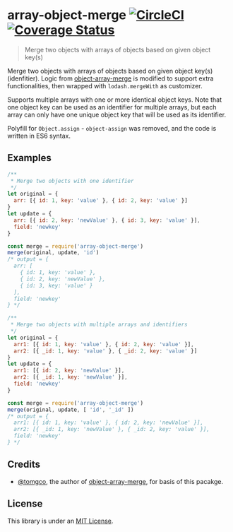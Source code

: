 # array-object-merge [![CircleCI](https://circleci.com/gh/tgknight/array-object-merge.svg?style=shield&circle-token=:circle-token)](https://circleci.com/gh/tgknight/array-object-merge) [![Coverage Status](https://coveralls.io/repos/github/tgknight/array-object-merge/badge.svg?branch=master)](https://coveralls.io/github/tgknight/array-object-merge?branch=master)

> Merge two objects with arrays of objects based on given object key(s)

Merge two objects with arrays of objects based on given object key(s) (idenfitier).
Logic from [object-array-merge](https://www.npmjs.com/package/object-array-merge) is modified to support extra functionalities, then wrapped with `lodash.mergeWith` as customizer.

Supports multiple arrays with one or more identical object keys.
Note that one object key can be used as an identifier for multiple arrays, but each array can only have one unique object key that will be used as its identifier.

Polyfill for `Object.assign` - `object-assign` was removed, and the code is written in ES6 syntax.

## Examples

```js
/**
 * Merge two objects with one identifier
 */
let original = {
  arr: [{ id: 1, key: 'value' }, { id: 2, key: 'value' }]
}
let update = {
  arr: [{ id: 2, key: 'newValue' }, { id: 3, key: 'value' }],
  field: 'newkey'
}

const merge = require('array-object-merge')
merge(original, update, 'id')
/* output = {
  arr: [
    { id: 1, key: 'value' },
    { id: 2, key: 'newValue' },
    { id: 3, key: 'value' }
  ],
  field: 'newkey'
} */
```

```js
/**
 * Merge two objects with multiple arrays and identifiers 
 */
let original = {
  arr1: [{ id: 1, key: 'value' }, { id: 2, key: 'value' }],
  arr2: [{ _id: 1, key: 'value' }, { _id: 2, key: 'value' }]
}
let update = {
  arr1: [{ id: 2, key: 'newValue' }],
  arr2: [{ _id: 1, key: 'newValue' }],
  field: 'newkey'
}

const merge = require('array-object-merge')
merge(original, update, [ 'id', '_id' ])
/* output = {
  arr1: [{ id: 1, key: 'value' }, { id: 2, key: 'newValue' }],
  arr2: [{ _id: 1, key: 'newValue' }, { _id: 2, key: 'value' }],
  field: 'newkey'
} */
```

## Credits

* [@tomgco](https://www.npmjs.com/~tomgco), the author of [object-array-merge](https://www.npmjs.com/package/object-array-merge), for basis of this pacakge.

## License
This library is under an [MIT License](https://github.com/tnptop/array-object-merge/blob/master/LICENSE).
